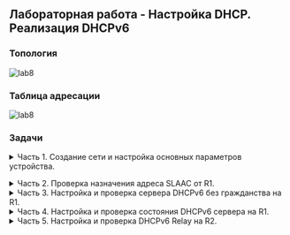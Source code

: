 ## Лабораторная работа - Настройка DHCP. Реализация DHCPv6 

### Топология

![lab8](https://github.com/elborisova3009/otus-networks/blob/master/labs/lab8/%D0%A1%D0%BA%D1%80%D0%B8%D0%BD%D1%88%D0%BE%D1%82%2031-10-2022%20132045.jpg)  

### Таблица адресации
  
![lab8](https://github.com/elborisova3009/otus-networks/blob/master/labs/lab8/lab8%20-%20v6/%D0%A1%D0%BA%D1%80%D0%B8%D0%BD%D1%88%D0%BE%D1%82%2017-11-2022%20110014.jpg)
  
###	Задачи

<details><summary> Часть 1. Создание сети и настройка основных параметров устройства. </summary> 

  Шаг 1.	Создам в CPT сеть согласно заданной топологии.  
![lab8](https://github.com/elborisova3009/otus-networks/blob/master/labs/lab8/%D0%A1%D0%BA%D1%80%D0%B8%D0%BD%D1%88%D0%BE%D1%82%2001-11-2022%20175036.jpg)  
  Шаг 2. Настрою базовые параметры каждого коммутатора - необязательный шаг, поэтому по сокращенной программе.  
  Для примера коммутатор S2:  
   ```
S2: 
enable
configure terminal
hostname S2
no ip domain lookup
exit
copy run start

show run
```
![lab8](https://github.com/elborisova3009/otus-networks/blob/master/labs/lab8/lab8%20-%20v6/%D0%A1%D0%BA%D1%80%D0%B8%D0%BD%D1%88%D0%BE%D1%82%2022-11-2022%20170453.jpg)    
![lab8](https://github.com/elborisova3009/otus-networks/blob/master/labs/lab8/lab8%20-%20v6/%D0%A1%D0%BA%D1%80%D0%B8%D0%BD%D1%88%D0%BE%D1%82%2022-11-2022%20170527.jpg)  
![lab8](https://github.com/elborisova3009/otus-networks/blob/master/labs/lab8/lab8%20-%20v6/%D0%A1%D0%BA%D1%80%D0%B8%D0%BD%D1%88%D0%BE%D1%82%2022-11-2022%20170539.jpg)  
  
Шаг 3. Произведу базовую настройку маршрутизаторов.  
a.	Назначу маршрутизаторам имя устройства.  
b.	Отключу поиск DNS, чтобы предотвратить попытки маршрутизатора неверно преобразовывать введенные команды таким образом, как будто они являются именами узлов.  
c.	Назначу class в качестве зашифрованного пароля привилегированного режима EXEC.  
d.	Назначу cisco в качестве пароля консоли и включу вход в систему по паролю.  
e.	Назначу cisco в качестве пароля VTY и включу вход в систему по паролю.  
f.	Зашифрую открытые пароли.  
g.	Создам баннер с предупреждением о запрете несанкционированного доступа к устройству.  
h.	Активирую IPv6-маршрутизацию.  
i.	Сохраню текущую конфигурацию в файл загрузочной конфигурации. 
  
   Для примера маршрутизатор R2:   
```  
  enable
configure terminal
hostname R2
no ip domain lookup
enable secret class
line console 0
password cisco
login
exit
line vty 0 4
password cisco
login
exit
service password-encryption
banner motd #UNAUTHORIZED ACCESS PROHIBITED, GO AWAY!#
ipv6 unicast-routing
exit
copy run start
show run
```    
![lab8](https://github.com/elborisova3009/otus-networks/blob/master/labs/lab8/lab8%20-%20v6/%D0%A1%D0%BA%D1%80%D0%B8%D0%BD%D1%88%D0%BE%D1%82%2022-11-2022%20165830.jpg)  
![lab8](https://github.com/elborisova3009/otus-networks/blob/master/labs/lab8/lab8%20-%20v6/%D0%A1%D0%BA%D1%80%D0%B8%D0%BD%D1%88%D0%BE%D1%82%2022-11-2022%20165912.jpg)  
![lab8](https://github.com/elborisova3009/otus-networks/blob/master/labs/lab8/lab8%20-%20v6/%D0%A1%D0%BA%D1%80%D0%B8%D0%BD%D1%88%D0%BE%D1%82%2022-11-2022%20165930.jpg)  
Шаг 4. Настройка интерфейсов и маршрутизации для обоих маршрутизаторов.  
a.	Настрою интерфейсы G0/0/0 и G0/1 на R1 и R2 с адресами IPv6, указанными в таблице выше.  
b.	Настрою маршрут по умолчанию на каждом маршрутизаторе, который указывает на IP-адрес G0/0/0 на другом маршрутизаторе.  
c.	Проверю работу маршрутизации с помощью пинга адреса G0/0/1 R2 из R1.  
d.	Сохраню текущую конфигурацию в файл загрузочной конфигурации.  
  
Маршрутизатор R1:   
![lab8](https://github.com/elborisova3009/otus-networks/blob/master/labs/lab8/lab8%20-%20v6/%D0%A1%D0%BA%D1%80%D0%B8%D0%BD%D1%88%D0%BE%D1%82%2024-11-2022%20163116.jpg)  
Маршрутизатор R2:  
![lab8](https://github.com/elborisova3009/otus-networks/blob/master/labs/lab8/lab8%20-%20v6/%D0%A1%D0%BA%D1%80%D0%B8%D0%BD%D1%88%D0%BE%D1%82%2024-11-2022%20163523.jpg)  </details> 
  
  <details><summary> Часть 2. Проверка назначения адреса SLAAC от R1.</summary>  
  
Проверю, получает ли узел PC-A адрес IPv6 с помощью метода SLAAC.  
Настрою сетевой адаптер PC-A на автоматическую настройки IPv6.  
  ![lab8](https://github.com/elborisova3009/otus-networks/blob/master/labs/lab8/lab8%20-%20v6/%D0%A1%D0%BA%D1%80%D0%B8%D0%BD%D1%88%D0%BE%D1%82%2024-11-2022%20164701.jpg)  
Командой ipconfig проверю, присвоил ли PC-A себе адрес из сети 2001:db8:1::/64.  
  ![lab8](https://github.com/elborisova3009/otus-networks/blob/master/labs/lab8/lab8%20-%20v6/%D0%A1%D0%BA%D1%80%D0%B8%D0%BD%D1%88%D0%BE%D1%82%2024-11-2022%20164837.jpg)  
  Вопрос: Откуда взялась часть адреса с идентификатором хоста?  
  *Адрес EUI-64 получается на основе MAC-адреса интерфейса /  64-битный адрес генерируется случайно*

</details> 
  
 <details><summary> Часть 3. Настройка и проверка сервера DHCPv6 без гражданства на R1.</summary>  
В части 3 производится настройка и проверка состояния DHCP-сервера на R1. Цель состоит в том, чтобы предоставить PC-A информацию о DNS-сервере и домене.  
  
  Шаг 1. Более подробно изучу конфигурацию PC-A.  
  a.	Выполню команду `ipconfig /all` на PC-A и посмотрю на результат. 
  Из задания:  
  ```  
   Host Name . . . . . . . . . . . . : НАСТОЛЬНАЯ 3FR7RKA
   Primary Dns Suffix . . . . . . . : 
   Node Type . . . . . . . . . . . . : Hybrid
   IP Routing Enabled. . . . . . . . : No
   WINS Proxy Enabled. . . . . . . . : No

Ethernet adapter Ethernet0:

   Connection-specific DNS Suffix . : 
   Description . . . . . . . . . . . : Intel(R) 852574L Gigabit Network Connection 
   Physical Address. . . . . . . . . : 00-50-56-83-63-6D
   IPv6 Address. . . . . . . . . . . : 2001:db8:acad:1:5c43:ee7c:2959:da68(Preferred)
   Temporary IPv6 Address. . . . . . : 2001:db8:acad:1:3c64:e4f9:46e1:1f23(Preferred)
   Link-local IPv6-адрес. . . . . : fe80::5c43:ee7c:2959:da68%6(Preferred)
   IPv4 Address. . . . . . . . . . . : 169.254.218.104(Preferred)
   Subnet Mask . . . . . . . . . . . : 255.255.0.0
   Шлюз по умолчанию . . . . . . . . .: fe80።1%6
   DHCPv6 IAID . . . . . . . . . . . : 50334761
   DHCPv6 Client DUID.  . . . . . . . : 00-01-00-01-24-F5-CE-A2-00-50-56-B3-63-6D
   DNS-серверы . . . . . . . . . . . : fec0:0:0:ffff::1%1
                                       fec0:0:0:ffff::2%1
                                       fec0:0:0:ffff::3%1
   NetBIOS over Tcpip. . . . . . . . : Enabled
   ```  
   Из CRT (эмулируется криво или закралась ошибка???)  
 ![lab8](https://github.com/elborisova3009/otus-networks/blob/master/labs/lab8/lab8%20-%20v6/%D0%A1%D0%BA%D1%80%D0%B8%D0%BD%D1%88%D0%BE%D1%82%2024-11-2022%20170059.jpg)  
b.	Я должна была увидеть, что основной DNS-суффикс отсутствует. И что предоставленные адреса DNS-сервера являются адресами «локального сайта anycast», а не одноадресными адресамим, как ожидалось.  
  
Шаг 2. Настрою R1 для предоставления DHCPv6 без состояния для PC-A.  
a.	Создам пул DHCP IPv6 на R1 с именем R1-STATELESS. В составе этого пула назначу адрес DNS-сервера как 2001:db8:acad: :1, а имя домена — stateless.com.  
```  
R1(config)# ipv6 dhcp pool R1-STATELESS
R1(config-dhcp)# dns-server 2001:db8:acad::254
R1(config-dhcp)# domain-name STATELESS.com
```  
b.	Настрою интерфейс G0/0/1 на R1, чтобы предоставить флаг конфигурации OTHER для локальной сети R1 и укажу только что созданный пул DHCP в качестве ресурса DHCP для этого интерфейса.  
``` 
R1(config)# interface g0/0/1
R1(config-if)# ipv6 nd other-config-flag 
R1(config-if)# ipv6 dhcp server R1-STATELESS
```   
c.	Сохраню текущую конфигурацию в файл загрузочной конфигурации.  
  
 ![lab8](https://github.com/elborisova3009/otus-networks/blob/master/labs/lab8/lab8%20-%20v6/%D0%A1%D0%BA%D1%80%D0%B8%D0%BD%D1%88%D0%BE%D1%82%2024-11-2022%20172135.jpg)  
  d.	Перезапущу PC-A.  
  e.	Проверю вывод `ipconfig /all` и обращу внимание на изменения.  
Из задания:  
  ```
   Host Name . . . . . . . . . . . . : DESKTOP-3FR7RKA
   Primary Dns Suffix . . . . . . . : 
   Node Type . . . . . . . . . . . . : Hybrid
   IP Routing Enabled. . . . . . . . : No
   WINS Proxy Enabled. . . . . . . . : No
   DNS Suffix Search List. . . . . . : STATELESS.com

Ethernet adapter Ethernet0:

   Connection-specific DNS Suffix . : STATELESS.com
   Описание . . . . . . . . . . . : Intel(R) 82574L Gigabit Network Connection
   Physical Address. . . . . . . . . : 00-50-56-83-63-6D
   DHCP Enabled. . . . . . . . . . . : Yes
   Autoconfiguration Enabled . . . . : Yes
   IPv6 Address. . . . . . . . . . . : 2001:db8:acad:1:5c43:ee7c:2959:da68(Preferred)
   Temporary IPv6 Address. . . . . . : 2001:db8:acad:1:3c64:e4f9:46e1:1f23(Preferred)
   Link-local IPv6-адрес. . . . . : fe80::5c43:ee7c:2959:da68%6(Preferred)
   IPv4 Address. . . . . . . . . . . : 169.254.218.104(Preferred)
   Subnet Mask . . . . . . . . . . . : 255.255.0.0
   Default Gateway . . . . . . . . .: fe80።1%6
   DHCPv6 IAID . . . . . . . . . . . : 50334761
   DHCPv6 Client DUID. . . . . . . . : 00-01-00-01-24-F5-CE-A2-00-50-56-B3-63-6D
   DNS Servers . . . . . . . . . . . : 2001:db8:acad። 254
   NetBIOS over Tcpip. . . . . . . . : Enabled
   Список поиска DNS-суффиксов подключения: 
                                       STATELESS.com
 ```  
  Из CRT:   
![lab8](https://github.com/elborisova3009/otus-networks/blob/master/labs/lab8/lab8%20-%20v6/%D0%A1%D0%BA%D1%80%D0%B8%D0%BD%D1%88%D0%BE%D1%82%2024-11-2022%20172606.jpg)  
  f.	Пинг IP-адреса интерфейса G0/1 R2 - есть потеря пакетов.  
![lab8](https://github.com/elborisova3009/otus-networks/blob/master/labs/lab8/lab8%20-%20v6/%D0%A1%D0%BA%D1%80%D0%B8%D0%BD%D1%88%D0%BE%D1%82%2024-11-2022%20173553.jpg)  
  
  </details> 
  
  <details><summary> Часть 4. Настройка и проверка состояния DHCPv6 сервера на R1.</summary> 
  
  В части 4 настраивается R1 для ответа на запросы DHCPv6 от локальной сети на R2.  
a.	Создам пул DHCPv6 на R1 для сети 2001:db8:acad:3:aaa::/80. Это предоставит адреса локальной сети, подключенной к интерфейсу G0/0/1 на R2. В составе пула задам DNS-сервер 2001:db8:acad: :254 и задам доменное имя STATEFUL.com.  
 ```  
R1(config)# ipv6 dhcp pool R2-STATEFUL
R1(config-dhcp)# address prefix 2001:db8:acad:3:aaa::/80
R1(config-dhcp)# dns-server 2001:db8:acad::254
R1(config-dhcp)# domain-name STATEFUL.com
b.	Назначьте только что созданный пул DHCPv6 интерфейсу g0/0/0 на R1.
R1(config)# interface g0/0/0
R1(config-if)# ipv6 dhcp server R2-STATEFUL
   ```  
![lab8](https://github.com/elborisova3009/otus-networks/blob/master/labs/lab8/lab8%20-%20v6/%D0%A1%D0%BA%D1%80%D0%B8%D0%BD%D1%88%D0%BE%D1%82%2024-11-2022%20173955.jpg)  

  </details> 
  
  <details><summary> Часть 5. Настройка и проверка DHCPv6 Relay на R2.</summary>  
В части 5 необходимо настроить и проверить ретрансляцию DHCPv6 на R2, позволяя PC-B получать адрес IPv6.  

  Шаг 1. Включу PC-B и проверю адрес SLAAC, который он генерирует командой `ipconfig /all`.    
Из задания:  
 ```  
   Host Name . . . . . . . . . . . . : DESKTOP-3FR7RKA
   Primary Dns Suffix . . . . . . . : 
   Node Type . . . . . . . . . . . . : Hybrid
   IP Routing Enabled. . . . . . . . : No
   WINS Proxy Enabled. . . . . . . . : No

Ethernet adapter Ethernet0:

   Connection-specific DNS Suffix . : 
   Description . . . . . . . . . . . : Intel(R) 82574L Gigabit Network Connection
   Physical Address. . . . . . . . . : 00-50-56-B3-7B-06
   DHCP Enabled. . . . . . . . . . . : Yes
   Autoconfiguration Enabled . . . . : Yes
   IPv6 Address. . . . . . . . . . . : 2001:db8:acad:3:a0f3:3d39:f9fb:a020(Preferred) 
   Temporary IPv6 Address. . . . . . : 2001:db8:acad:3:d4f3:7b16:eeee:b2b5(Preferred) 
   Link-local IPv6 address. . . . . : fe80::a0f3:3d39:f9fb:a020%6(Preferred) 
   IPv4 Address. . . . . . . . . . . : 169.254.160.32(Preferred) 
   Subnet Mask . . . . . . . . . . . : 255.255.0.0
   Default Gateway . . . . . . . . .: fe80።1%6
   DHCPv6 IAID . . . . . . . . . . . : 50334761
   DHCPv6 Client DUID. . . . . . . . : 00-01-00-01-24-F2-08-38-00-50-56-B3-7B-06
   DNS Servers . . . . . . . . . . . : fec0:0:0:ffff::1%1
                                       fec0:0:0:ffff::2%1
                                       fec0:0:0:ffff::3%1
   NetBIOS over Tcpip. . . . . . . . : Enabled
   ```  
  
  Из CRT - ???:    
 ![lab8](https://github.com/elborisova3009/otus-networks/blob/master/labs/lab8/lab8%20-%20v6/%D0%A1%D0%BA%D1%80%D0%B8%D0%BD%D1%88%D0%BE%D1%82%2024-11-2022%20175202.jpg)  
 ![lab8](https://github.com/elborisova3009/otus-networks/blob/master/labs/lab8/lab8%20-%20v6/%D0%A1%D0%BA%D1%80%D0%B8%D0%BD%D1%88%D0%BE%D1%82%2024-11-2022%20175126.jpg)  
  
Обращу внимание на вывод, что используется префикс 2001:db8:acad:3:: - ???  
  
Шаг 2. Настрою R2 в качестве агента DHCP-ретрансляции для локальной сети на G0/0/1.  
a.	Настрою команду `ipv6 dhcp relay` на интерфейсе R2 G0/0/1, указав адрес назначения интерфейса G0/0/0 на R1. Также настрою команду `managed-config-flag`.  
  
    ```  
interface g0/0/1
ipv6 nd managed-config-flag
ipv6 dhcp relay destination 2001:db8:acad:2::1 g0/0/0 
   ```  
CRT - ???  
  
![lab8](https://github.com/elborisova3009/otus-networks/blob/master/labs/lab8/lab8%20-%20v6/%D0%A1%D0%BA%D1%80%D0%B8%D0%BD%D1%88%D0%BE%D1%82%2024-11-2022%20180128.jpg)  
 b.	Сохраните конфигурацию `copy run start`.
Закрою окно настройки.  
  
Шаг 3. Попытка получить адрес IPv6 из DHCPv6 на PC-B.  
a.	Перезапущу PC-B.
b.	Открою командную строку на PC-B и выполню команду `ipconfig /all` и проверью выходные данные, чтобы увидеть результаты операции ретрансляции DHCPv6.
Из задания:  
  
```  
   Host Name . . . . . . . . . . . . : DESKTOP-3FR7RKA
   Primary Dns Suffix . . . . . . . : 
   Node Type . . . . . . . . . . . . : Hybrid
   IP Routing Enabled. . . . . . . . : No
   WINS Proxy Enabled. . . . . . . . : No
   DNS Suffix Search List. . . . . . : STATEFUL.com

Ethernet adapter Ethernet0:

   Connection-specific DNS Suffix . : STATEFUL.com
   Description . . . . . . . . . . . : Intel(R) 852574L Gigabit Network Connection
   Physical Address. . . . . . . . . : 00-50-56-B3-7B-06
   DHCP Enabled. . . . . . . . . . . : Yes
   Autoconfiguration Enabled . . . . : Yes
   IPv6 Address. . . . . . . . . . . : 2001:db8:acad3:aaaa:7104:8b7d:5402(Preferred)
   Lease Obtained. . . . . . . . . . : Sunday, October 6, 2019 3:27:13 PM
   Lease Expires . . . . . . . . . . Tuesday, October 8, 2019 3:27:13 PM
   Link-local IPv6-адрес. . . . . : fe80::a0f3:3d39:f9fb:a020%6(Preferred)
   IPv4 Address. . . . . . . . . . . : 169.254.160.32(Preferred)
   Subnet Mask . . . . . . . . . . . : 255.255.0.0
   Default Gateway . . . . . . . . .: fe80። 2% 6
   DHCPv6 IAID . . . . . . . . . . . : 50334761
   DHCPv6 Client DUID. . . . . . . . : 00-01-00-01-24-F2-08-38-00-50-56-B3-7B-06
   DNS Servers . . . . . . . . . . . : 2001:db8:acad። 254
   NetBIOS over Tcpip. . . . . . . . : Включен
   Список поиска DNS-суффиксов подключения: STATEFUL.com  
    ```   
  
  Из CRT - ???: 
  
  ![lab8](https://github.com/elborisova3009/otus-networks/blob/master/labs/lab8/lab8%20-%20v6/%D0%A1%D0%BA%D1%80%D0%B8%D0%BD%D1%88%D0%BE%D1%82%2024-11-2022%20181020.jpg)  
c.	Проверю подключение с помощью пинга IP-адреса интерфейса R1 G0/0/1.  
 ![lab8](https://github.com/elborisova3009/otus-networks/blob/master/labs/lab8/lab8%20-%20v6/%D0%A1%D0%BA%D1%80%D0%B8%D0%BD%D1%88%D0%BE%D1%82%2024-11-2022%20180128.jpg)  
  </details>   
